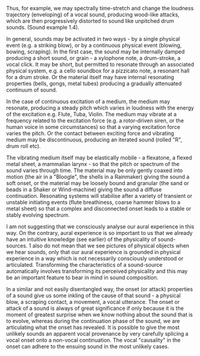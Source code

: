 <page id=20>
Thus, for example, we may spectrally time-stretch and change the loudness trajectory (enveloping) of a vocal sound, producing wood-like attacks, which are then progressively distorted to sound like unpitched drum sounds. (Sound example 1.4).

In general, sounds may be activated in two ways - by a single physical event (e.g. a striking blow), or by a continuous physical event (blowing, bowing, scraping). In the first case, the sound may be internally damped producing a short sound, or grain - a xylophone note, a drum-stroke, a vocal click. It may be short, but permitted to resonate through an associated physical system, e.g. a cello soundbox for a pizzicato note, a resonant hall for a drum stroke. Or the material itself may have internal resonating properties (bells, gongs, metal tubes) producing a gradually attenuated continuum of sound.

In the case of continuous excitation of a medium, the medium may resonate, producing a steady pitch which varies in loudness with the energy of the excitation e.g. Flute, Tuba, Violin. The medium may vibrate at a frequency related to the excitation force (e.g. a rotor-driven siren, or the human voice in some circumstances) so that a varying excitation force varies the pitch. Or the contact between exciting force and vibrating medium may be discontinuous, producing an iterated sound (rolled "R", drum roll etc).

The vibrating medium itself may be elastically mobile - a flexatone, a flexed metal sheet, a mammalian larynx - so that the pitch or spectrum of the sound varies through time. The material may be only gently coaxed into motion (the air in a "Bloogle", the shells in a Rainmaker) giving the sound a soft onset, or the material may be loosely bound and granular (the sand or beads in a Shaker or Wind-machine) giving the sound a diffuse continuation. Resonating systems will stabilise after a variety of transient or unstable initiating events (flute breathiness, coarse hammer blows to a metal sheet) so that a complex and disconnected onset leads to a stable or stably evolving spectrum.

I am not suggesting that we consciously analyse our aural experience in this way. On the contrary, aural experience is so important to us that we already have an intuitive knowledge (see earlier) of the physicality of sound-sources. 1 also do not mean that we see pictures of physical objects when we hear sounds, only that our aural experience is grounded in physical experience in a way which is not necessarily consciously understood or articulated. Transforming the characteristics of a sound-source automatically involves transforming its perceived physicality and this may be an important feature to bear in mind in sound composition.


In a similar and not easily disentangled way, the onset (or attack) properties of a sound give us some inkling of the cause of that sound - a physical blow, a scraping contact, a movement, a vocal utterance.  The onset or attack of a sound is always of great significance if only because it is the moment of greatest surprise when we know nothing about the sound that is to evolve, whereas during the continuation phase of the sound, we are articulating what the onset has revealed. It is possible to give the most unlikely sounds an apparent vocal provenance by very carefully splicing a vocal onset onto a non-vocal continuation. The vocal "causality" in the onset can adhere to the ensuing sound in the most unlikely cases.
</page>
